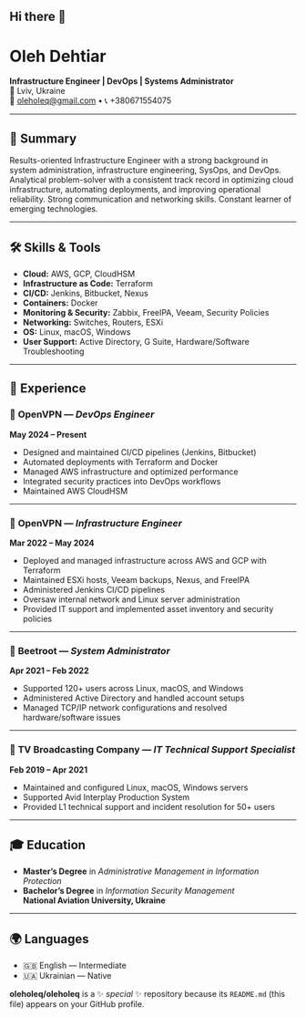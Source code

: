## Hi there 👋

# Oleh Dehtiar

**Infrastructure Engineer | DevOps | Systems Administrator**  
📍 Lviv, Ukraine  
📧 oleholeq@gmail.com • 📞 +380671554075  

---

## 🧠 Summary

Results-oriented Infrastructure Engineer with a strong background in system administration, infrastructure engineering, SysOps, and DevOps. Analytical problem-solver with a consistent track record in optimizing cloud infrastructure, automating deployments, and improving operational reliability. Strong communication and networking skills. Constant learner of emerging technologies.

---

## 🛠️ Skills & Tools

- **Cloud:** AWS, GCP, CloudHSM  
- **Infrastructure as Code:** Terraform  
- **CI/CD:** Jenkins, Bitbucket, Nexus  
- **Containers:** Docker  
- **Monitoring & Security:** Zabbix, FreeIPA, Veeam, Security Policies  
- **Networking:** Switches, Routers, ESXi  
- **OS:** Linux, macOS, Windows  
- **User Support:** Active Directory, G Suite, Hardware/Software Troubleshooting  

---

## 💼 Experience

### 🏢 **OpenVPN** — *DevOps Engineer*  
**May 2024 – Present**  
- Designed and maintained CI/CD pipelines (Jenkins, Bitbucket)  
- Automated deployments with Terraform and Docker  
- Managed AWS infrastructure and optimized performance  
- Integrated security practices into DevOps workflows  
- Maintained AWS CloudHSM  

---

### 🏢 **OpenVPN** — *Infrastructure Engineer*  
**Mar 2022 – May 2024**  
- Deployed and managed infrastructure across AWS and GCP with Terraform  
- Maintained ESXi hosts, Veeam backups, Nexus, and FreeIPA  
- Administered Jenkins CI/CD pipelines  
- Oversaw internal network and Linux server administration  
- Provided IT support and implemented asset inventory and security policies  

---

### 🏢 **Beetroot** — *System Administrator*  
**Apr 2021 – Feb 2022**  
- Supported 120+ users across Linux, macOS, and Windows  
- Administered Active Directory and handled account setups  
- Managed TCP/IP network configurations and resolved hardware/software issues  

---

### 🏢 **TV Broadcasting Company** — *IT Technical Support Specialist*  
**Feb 2019 – Apr 2021**  
- Maintained and configured Linux, macOS, Windows servers  
- Supported Avid Interplay Production System  
- Provided L1 technical support and incident resolution for 50+ users  

---

## 🎓 Education

- **Master’s Degree** in *Administrative Management in Information Protection*  
- **Bachelor’s Degree** in *Information Security Management*  
**National Aviation University, Ukraine**

---

## 🌍 Languages

- 🇬🇧 English — Intermediate  
- 🇺🇦 Ukrainian — Native

**oleholeq/oleholeq** is a ✨ _special_ ✨ repository because its `README.md` (this file) appears on your GitHub profile.

